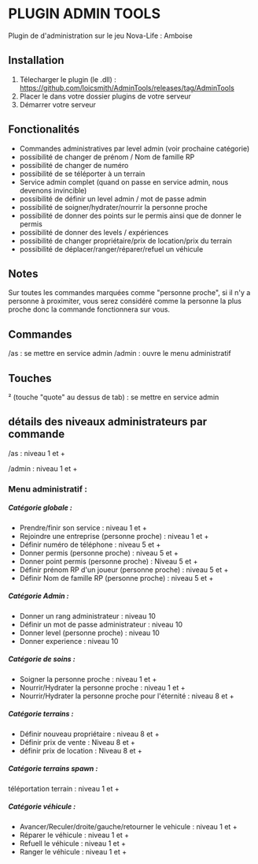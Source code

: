
# PLUGIN ADMIN TOOLS

Plugin de d'administration sur le jeu Nova-Life : Amboise




## Installation
1. Télecharger le plugin (le .dll) : https://github.com/loicsmith/AdminTools/releases/tag/AdminTools
2. Placer le dans votre dossier plugins de votre serveur
3. Démarrer votre serveur




## Fonctionalités

- Commandes administratives par level admin (voir prochaine catégorie)
- possibilité de changer de prénom / Nom de famille RP
- possibilité de changer de numéro
- possibilité de se téléporter à un terrain
- Service admin complet (quand on passe en service admin, nous devenons invincible)
- possibilité de définir un level admin / mot de passe admin
- possibilité de soigner/hydrater/nourrir la personne proche
- possibilité de donner des points sur le permis ainsi que de donner le permis
- possibilité de donner des levels / expériences
- possibilité de changer propriétaire/prix de location/prix du terrain
- possibilité de déplacer/ranger/réparer/refuel un véhicule

## Notes

Sur toutes les commandes marquées comme "personne proche", si il n'y a personne à proximiter, vous serez considéré comme la personne la plus proche donc la commande fonctionnera sur vous.

## Commandes

/as : se mettre en service admin
/admin : ouvre le menu administratif

## Touches

² (touche "quote" au dessus de tab) : se mettre en service admin

## détails des niveaux administrateurs par commande

/as : niveau 1 et +

/admin : niveau 1 et +

 ### Menu administratif :

##### Catégorie globale :

- Prendre/finir son service : niveau 1 et +
- Rejoindre une entreprise (personne proche) : niveau 1 et +
- Définir numéro de téléphone : niveau 5 et +
- Donner permis (personne proche) : niveau 5 et +
- Donner point permis (personne proche) : Niveau 5 et +
- Définir prénom RP d'un joueur (personne proche) : niveau 5 et + 
- Définir Nom de famille RP (personne proche) : niveau 5 et +

##### Catégorie Admin :

- Donner un rang administrateur : niveau 10
- Définir un mot de passe administrateur : niveau 10 
- Donner level (personne proche) : niveau 10
- Donner experience : niveau 10
 
##### Catégorie de soins :

- Soigner la personne proche : niveau 1 et +
- Nourrir/Hydrater la personne proche : niveau 1 et +
- Nourrir/Hydrater la personne proche pour l'éternité : niveau 8 et +

##### Catégorie terrains :

- Définir nouveau propriétaire : niveau 8 et +
- Définir prix de vente : Niveau 8 et +
- définir prix de location : Niveau 8 et +

##### Catégorie terrains spawn :

téléportation terrain : niveau 1 et +

##### Catégorie véhicule :

- Avancer/Reculer/droite/gauche/retourner le vehicule : niveau 1 et +
- Réparer le véhicule : niveau 1 et +
- Refuell le véhicule : niveau 1 et +
- Ranger le véhicule : niveau 1 et + 
